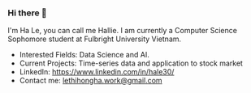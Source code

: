 ### Hi there 👋

I'm Ha Le, you can call me Hallie. I am currently a Computer Science Sophomore student at Fulbright University Vietnam.

- Interested Fields: Data Science and AI.
- Current Projects: Time-series data and application to stock market
- LinkedIn: https://www.linkedin.com/in/hale30/
- Contact me: lethihongha.work@gmail.com
